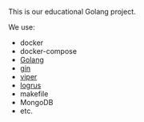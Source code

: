 This is our educational Golang project.

We use:
- docker
- docker-compose
- [Golang](https://github.com/golang/go)
- [gin](https://github.com/gin-gonic/gin)
- [viper](https://github.com/spf13/viper)
- [logrus](https://github.com/spf13/viper)
- makefile
- MongoDB
- etc.
